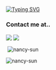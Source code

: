 <br/>

[![Typing SVG](https://readme-typing-svg.herokuapp.com?duration=2800&color=BA6598&center=true&vCenter=true&width=500&lines=%F0%9F%91%8B+This+is+Nancy;Welcome+to+my+Github..;I'm+a...;(WIP)Software+Developer+%3AD;I+love...%F0%9F%8E%A7%E2%9C%88%EF%B8%8F%E2%9B%B7%F0%9F%94%AE%F0%9F%8E%AE%F0%9F%8D%A6...and+more..!;...;%3C3)](https://git.io/typing-svg)

  
### Contact me at..

  <a href="https://github.com/nancy-sun" target="_blank"><img align="center" src="https://img.shields.io/badge/github-%23121011.svg?style=for-the-badge&logo=github&logoColor=white" /></a>   <a href="https://linkedin.com/in/-nancy-sun" target="_blank"><img align="center" src="https://img.shields.io/badge/linkedin-%230077B5.svg?style=for-the-badge&logo=linkedin&logoColor=white" /></a>  
  
    
<p>&nbsp;<img align="center" src="https://github-readme-stats.vercel.app/api?username=nancy-sun&show_icons=true&theme=omni&locale=en" alt="nancy-sun" /></p>

<p><img align="center" src="https://github-readme-streak-stats.herokuapp.com/?user=nancy-sun&theme=omni" alt="nancy-sun" /></p>






